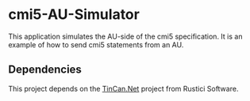 # cmi5-AU-Simulator
This application simulates the AU-side of the cmi5 specification.  It is an example of how to send cmi5 statements 
from an AU.

<h2>Dependencies</h2>
This project depends on the <a href='https://github.com/RusticiSoftware/TinCan.NET'>TinCan.Net</a> project from Rustici Software.
